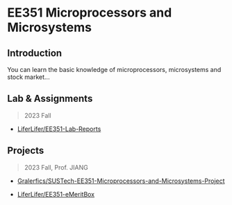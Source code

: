 # EE351 Microprocessors and Microsystems

## Introduction

You can learn the basic knowledge of microprocessors, microsystems and stock market...

## Lab & Assignments
> 2023 Fall

- [LiferLifer/EE351-Lab-Reports](https://github.com/LiferLifer/EE351-Lab-Reports)

## Projects

> 2023 Fall, Prof. JIANG
- [Gralerfics/SUSTech-EE351-Microprocessors-and-Microsystems-Project](https://github.com/Gralerfics/SUSTech-EE351-Microprocessors-and-Microsystems-Project)

- [LiferLifer/EE351-eMeritBox](https://github.com/LiferLifer/EE351-eMeritBox)
